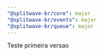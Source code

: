 ```yaml
---
"@splitwave-br/core": major
"@splitwave-br/events": major
"@splitwave-br/queue": major
---
```


Teste primeira versao

